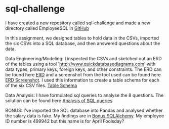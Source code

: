 # sql-challenge

I have created a new repository called sql-challenge and made a new directory called EmployeeSQL in [GitHub](/../main/EmployeeSQL)

In this assignment, we designed tables to hold data in the CSVs, imported the six CSVs into a SQL database, and then answered questions about the data. 

Data Engineering/Modeling:
I inspected the CSVs and sketched out an ERD of the tables using a tool 'http://www.quickdatabasediagrams.com' with data types, primary keys, foreign keys, and other constraints. The ERD can be found here [ERD](/../main/EmployeeSQL/ERD.png) and a screenshot from the tool used can be found here [ERD Screenshot](/../main/EmployeeSQL/ERD_screenshot.png). I used this information to create a table schema for each of the six CSV files. [Table Schema](/../main/EmployeeSQL/table_schemata.sql)

Data Analysis:
I have formulated sql queries to analyse the 8 questions. The solution can be found here [Analysis of SQL queries](/../main/EmployeeSQL/analysis_queries.sql)

BONUS:
I've imported the SQL database into Pandas and analysed whether the salary data is fake. My findings are in [Bonus SQLAlchemy](/../main/EmployeeSQL/bonus_sqlalchemy.ipynb). My employee ID number is 499942 but this name is for April Foolsday?




